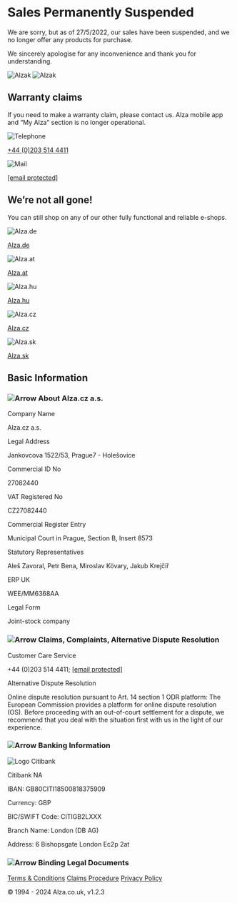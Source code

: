 Sales Permanently Suspended
===========================

We are sorry, but as of 27/5/2022, our sales have been suspended, and we no longer offer any products for purchase.

We sincerely apologise for any inconvenience and thank you for understanding.

![Alzak](/img/alzak-bg.svg) ![Alzak](/img/alzak-bg-m.png)

Warranty claims
---------------

If you need to make a warranty claim, please contact us. Alza mobile app and “My Alza” section is no longer operational.

![Telephone](/img/i-tel.svg)

[+44 (0)203 514 4411](tel:+44%20(0)203%20514%204411)

![Mail](/img/i-mail.svg)

[\[email protected\]](https://www.alza.co.uk/cdn-cgi/l/email-protection)

We’re not all gone!
-------------------

You can still shop on any of our other fully functional and reliable e-shops.

![Alza.de](/img/i-de.svg)

[Alza.de](https://www.alza.de/)

![Alza.at](/img/i-at.svg)

[Alza.at](https://www.alza.at/)

![Alza.hu](/img/i-hu.svg)

[Alza.hu](https://www.alza.hu/)

![Alza.cz](/img/i-cz.svg)

[Alza.cz](https://www.alza.cz/)

![Alza.sk](/img/i-sk.svg)

[Alza.sk](https://www.alza.sk/)

Basic Information
-----------------

### ![Arrow](/img/i-arrow.svg) About Alza.cz a.s.

Company Name

Alza.cz a.s.

Legal Address

Jankovcova 1522/53, Prague7 - Holešovice

Commercial ID No

27082440

VAT Registered No

CZ27082440

Commercial Register Entry

Municipal Court in Prague, Section B, Insert 8573

Statutory Representatives

Aleš Zavoral, Petr Bena, Miroslav Kövary, Jakub Krejčíř

ERP UK

WEE/MM6368AA

Legal Form

Joint-stock company

### ![Arrow](/img/i-arrow.svg) Claims, Complaints, Alternative Dispute Resolution

Customer Care Service

+44 (0)203 514 4411; [\[email protected\]](https://www.alza.co.uk/cdn-cgi/l/email-protection)

Alternative Dispute Resolution

Online dispute resolution pursuant to Art. 14 section 1 ODR platform: The European Commission provides a platform for online dispute resolution (OS). Before proceeding with an out-of-court settlement for a dispute, we recommend that you deal with the situation first with us in the light of our experience.

### ![Arrow](/img/i-arrow.svg) Banking Information

![Logo Citibank](/img/logo-citibank.svg)

Citibank NA

IBAN: GB80CITI18500818375909

Currency: GBP

BIC/SWIFT Code: CITIGB2LXXX

Branch Name: London (DB AG)

Address: 6 Bishopsgate London Ec2p 2at

### ![Arrow](/img/i-arrow.svg) Binding Legal Documents

[Terms & Conditions](https://www.alza.co.uk/terms) [Claims Procedure](https://www.alza.co.uk/claims) [Privacy Policy](https://www.alza.co.uk/privacy)

© 1994 - 2024 Alza.co.uk, v1.2.3